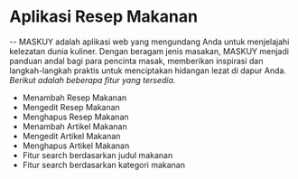 # Aplikasi Resep Makanan
-- 
MASKUY adalah aplikasi web yang mengundang Anda untuk menjelajahi kelezatan dunia kuliner. Dengan beragam jenis masakan, MASKUY menjadi panduan andal bagi para pencinta masak, memberikan inspirasi dan langkah-langkah praktis untuk menciptakan hidangan lezat di dapur Anda.
*Berikut adalah beberapa fitur yang tersedia.*
- Menambah Resep Makanan
- Mengedit Resep Makanan
- Menghapus Resep Makanan
- Menambah Artikel Makanan
- Mengedit Artikel Makanan
- Menghapus Artikel Makanan
- Fitur search berdasarkan judul makanan
- Fitur search berdasarkan kategori makanan
